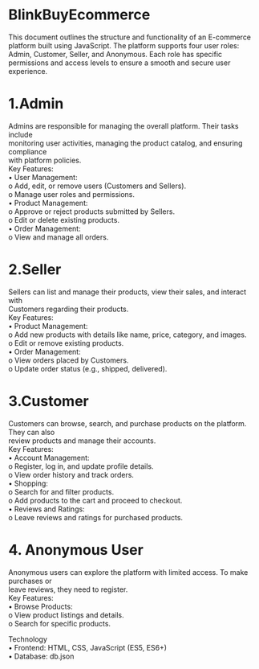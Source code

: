 # BlinkBuyEcommerce
This document outlines the structure and functionality of an E-commerce platform 
built using JavaScript. The platform supports four user roles: Admin, Customer, 
Seller, and Anonymous. Each role has specific permissions and access levels to 
ensure a smooth and secure user experience.

# 1.Admin
Admins are responsible for managing the overall platform. Their tasks include <br>
monitoring user activities, managing the product catalog, and ensuring compliance <br>
with platform policies.<br>
Key Features:<br>
• User Management:<br>
o Add, edit, or remove users (Customers and Sellers).<br>
o Manage user roles and permissions.<br>
• Product Management:<br>
o Approve or reject products submitted by Sellers.<br>
o Edit or delete existing products.<br>
• Order Management:<br>
o View and manage all orders.<br>


# 2.Seller
Sellers can list and manage their products, view their sales, and interact with <br>
Customers regarding their products.<br>
Key Features:<br>
• Product Management:<br>
o Add new products with details like name, price, category, and images.<br>
o Edit or remove existing products.<br>
• Order Management:<br>
o View orders placed by Customers.<br>
o Update order status (e.g., shipped, delivered).<br>

# 3.Customer
Customers can browse, search, and purchase products on the platform. They can also <br>
review products and manage their accounts.<br>
Key Features:<br>
• Account Management:<br>
o Register, log in, and update profile details.<br>
o View order history and track orders.<br>
• Shopping:<br>
o Search for and filter products.<br>
o Add products to the cart and proceed to checkout.<br>
• Reviews and Ratings:<br>
o Leave reviews and ratings for purchased products.<br>

# 4. Anonymous User<br>
Anonymous users can explore the platform with limited access. To make purchases or<br> 
leave reviews, they need to register.<br>
Key Features:<br>
• Browse Products:<br>
o View product listings and details.<br>
o Search for specific products.<br>


Technology<br> 
• Frontend: HTML, CSS, JavaScript (ES5, ES6+)<br>
• Database: db.json
